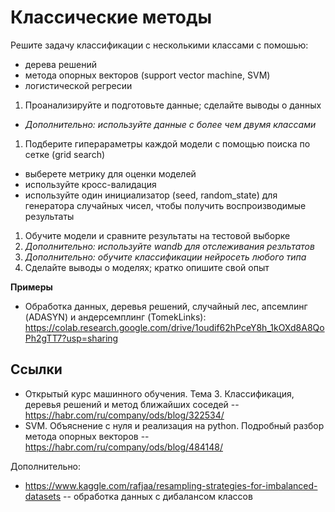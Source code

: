 # Классические методы

Решите задачу классификации с несколькими классами с помошью:
 - дерева решений
 - метода опорных векторов (support vector machine, SVM)
 - логистической регресии


1. Проанализируйте и подготовьте данные; сделайте выводы о данных
  - *Дополнительно: используйте данные с более чем двумя классами*
1. Подберите гиперараметры каждой модели с помощью поиска по сетке (grid search)
  - выберете метрику для оценки моделей
  - используйте кросс-валидация
  - используйте один инициализатор (seed, random_state) для генератора случайных чисел, чтобы получить воспроизводимые результаты
1. Обучите модели и сравните результаты на тестовой выборке
1. *Дополнительно: используйте wandb для отслеживания резльтатов*
1. *Дополнительно: обучите классификации нейросеть любого типа*
1. Сделайте выводы о моделях; кратко опишите свой опыт

**Примеры**
- Обработка данных, деревья решений, случайный лес, апсемлинг (ADASYN) и андерсемплинг (TomekLinks): https://colab.research.google.com/drive/1oudif62hPceY8h_1kOXd8A8QoPh2gTT7?usp=sharing

## Ссылки
- Открытый курс машинного обучения. Тема 3. Классификация, деревья решений и метод ближайших соседей -- https://habr.com/ru/company/ods/blog/322534/
- SVM. Объяснение с нуля и реализация на python. Подробный разбор метода опорных векторов -- https://habr.com/ru/company/ods/blog/484148/


Дополнительно:
- https://www.kaggle.com/rafjaa/resampling-strategies-for-imbalanced-datasets -- обработка данных с дибалансом классов
